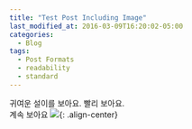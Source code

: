```yaml
---
title: "Test Post Including Image"
last_modified_at: 2016-03-09T16:20:02-05:00
categories:
  - Blog
tags:
  - Post Formats
  - readability
  - standard
---
```


귀여운 설이를 보아요. 빨리 보아요.  
계속 보아요
![](https://nabi-yi.github.io/assets/images/220511_Seol.jpg){: .align-center}
